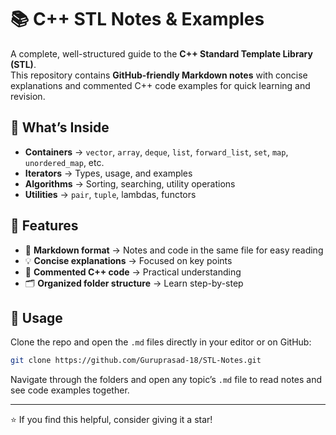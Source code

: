# 📚 C++ STL Notes & Examples

A complete, well-structured guide to the **C++ Standard Template Library (STL)**.  
This repository contains **GitHub-friendly Markdown notes** with concise explanations and commented C++ code examples for quick learning and revision.

## 📌 What’s Inside
- **Containers** → `vector`, `array`, `deque`, `list`, `forward_list`, `set`, `map`, `unordered_map`, etc.
- **Iterators** → Types, usage, and examples
- **Algorithms** → Sorting, searching, utility operations
- **Utilities** → `pair`, `tuple`, lambdas, functors

## 🎯 Features
- 📄 **Markdown format** → Notes and code in the same file for easy reading  
- 💡 **Concise explanations** → Focused on key points  
- 📝 **Commented C++ code** → Practical understanding  
- 🗂 **Organized folder structure** → Learn step-by-step

## 🚀 Usage
Clone the repo and open the `.md` files directly in your editor or on GitHub:
```bash
git clone https://github.com/Guruprasad-18/STL-Notes.git
```
Navigate through the folders and open any topic’s `.md` file to read notes and see code examples together.

---
⭐ If you find this helpful, consider giving it a star!
